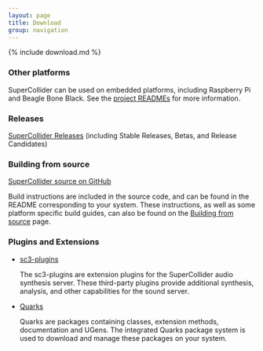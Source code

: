 ```yaml
---
layout: page
title: Download
group: navigation
---
```


{% include download.md %}

### Other platforms

SuperCollider can be used on embedded platforms, including Raspberry Pi and Beagle Bone Black. See the [project
READMEs](https://github.com/supercollider/supercollider) for more information.

### Releases
<a href="https://github.com/supercollider/supercollider/releases" target="_blank">SuperCollider Releases</a> (including Stable Releases, Betas, and Release Candidates)

### Building from source
<a href="https://github.com/supercollider/supercollider" target="_blank">SuperCollider source on GitHub</a>

Build instructions are included in the source code, and can be found in the README corresponding to your system. These instructions, as well as some platform specific build guides, can also be found on the [Building from source](/development/building.html) page.

### Plugins and Extensions

- <a href="https://supercollider.github.io/sc3-plugins/" target="_blank">sc3-plugins</a>

    The sc3-plugins are extension plugins for the SuperCollider audio synthesis server. These third-party plugins provide additional synthesis, analysis, and other capabilities for the sound server.

- <a href="https://github.com/supercollider-quarks/quarks" target="_blank">Quarks</a>

    Quarks are packages containing classes, extension methods, documentation and UGens. The integrated Quarks package system is used to download and manage these packages on your system.

